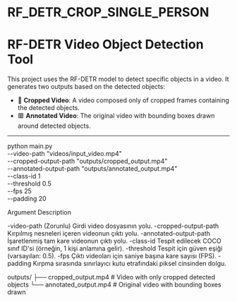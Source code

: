 # RF_DETR_CROP_SINGLE_PERSON

# RF-DETR Video Object Detection Tool

This project uses the RF-DETR model to detect specific objects in a video. It generates two outputs based on the detected objects:
- 🔳 **Cropped Video**: A video composed only of cropped frames containing the detected objects.
- 🟥 **Annotated Video**: The original video with bounding boxes drawn around detected objects.

---

python main.py \
  --video-path "videos/input_video.mp4" \
  --cropped-output-path "outputs/cropped_output.mp4" \
  --annotated-output-path "outputs/annotated_output.mp4" \
  --class-id 1 \
  --threshold 0.5 \
  --fps 25 \
  --padding 20

Argument	Description

-video-path	(Zorunlu) Girdi video dosyasının yolu.
-cropped-output-path	Kırpılmış nesneleri içeren videonun çıktı yolu.
-annotated-output-path	İşaretlenmiş tam kare videonun çıktı yolu.
-class-id	Tespit edilecek COCO sınıf ID'si (örneğin, 1 kişi anlamına gelir).
-threshold	Tespit için güven eşiği (varsayılan: 0.5).
-fps	Çıktı videoları için saniye başına kare sayısı (FPS).
-padding	Kırpma sırasında sınırlayıcı kutu etrafındaki piksel cinsinden dolgu.

outputs/
├── cropped_output.mp4       # Video with only cropped detected objects
└── annotated_output.mp4     # Original video with bounding boxes drawn
